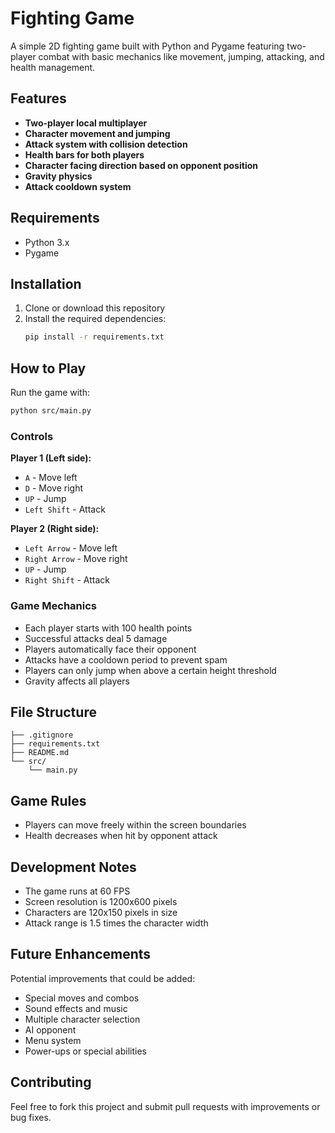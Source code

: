 # Fighting Game

A simple 2D fighting game built with Python and Pygame featuring two-player combat with basic mechanics like movement, jumping, attacking, and health management.

## Features

- **Two-player local multiplayer**
- **Character movement and jumping**
- **Attack system with collision detection**
- **Health bars for both players**
- **Character facing direction based on opponent position**
- **Gravity physics**
- **Attack cooldown system**

## Requirements

- Python 3.x
- Pygame

## Installation

1. Clone or download this repository
2. Install the required dependencies:
   ```bash
   pip install -r requirements.txt
   ```

## How to Play

Run the game with:
```bash
python src/main.py
```

### Controls

**Player 1 (Left side):**
- `A` - Move left
- `D` - Move right
- `UP` - Jump
- `Left Shift` - Attack

**Player 2 (Right side):**
- `Left Arrow` - Move left
- `Right Arrow` - Move right
- `UP` - Jump
- `Right Shift` - Attack

### Game Mechanics

- Each player starts with 100 health points
- Successful attacks deal 5 damage
- Players automatically face their opponent
- Attacks have a cooldown period to prevent spam
- Players can only jump when above a certain height threshold
- Gravity affects all players

## File Structure

```
├── .gitignore
├── requirements.txt
├── README.md
└── src/
    └── main.py
```

## Game Rules
- Players can move freely within the screen boundaries
- Health decreases when hit by opponent attack

## Development Notes

- The game runs at 60 FPS
- Screen resolution is 1200x600 pixels
- Characters are 120x150 pixels in size
- Attack range is 1.5 times the character width

## Future Enhancements

Potential improvements that could be added:
- Special moves and combos
- Sound effects and music
- Multiple character selection
- AI opponent
- Menu system
- Power-ups or special abilities

## Contributing

Feel free to fork this project and submit pull requests with improvements or bug fixes.
